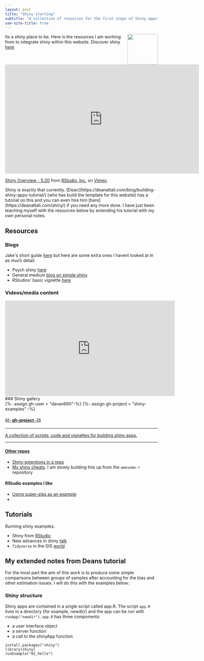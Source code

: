 ```yaml
---
layout: post
title: "Shiny starting"
subtitle: "A collection of resources for the first steps of Shiny apps"
use-site-title: true
---
```


[<img src="https://www.rstudio.com/wp-content/uploads/2014/04/shiny.png" align="right" width="100">](https://www.rstudio.com)
Its a shiny place to be. Here is the resources I am working from to integrate shiny within this website.  Discover shiny [here](https://www.rstudio.com/products/shiny/)

<iframe src="https://player.vimeo.com/video/97466638?color=428bca&title=0&byline=0&portrait=0" width="640" height="360" frameborder="0" allow="autoplay; fullscreen" allowfullscreen></iframe>
<p><a href="https://vimeo.com/97466638">Shiny Overview - 5:20</a> from <a href="https://vimeo.com/rstudioinc">RStudio, Inc.</a> on <a href="https://vimeo.com">Vimeo</a>.</p>
Shiny is exactly that currently. [Dean](https://deanattali.com/blog/building-shiny-apps-tutorial/) (who has build the template for this website) has a tutorial on this and you can even hire him [here](https://deanattali.com/shiny/) if you need any more done. I have just been teaching myself with the resources below by extending his tutorial with my own personal notes.

## Resources

### Blogs

Jake's short guide [here](https://www.jakeruss.com/cheatsheets/stargazer/#quick-notes) but here are some extra ones I havent looked at in as much detail:

- Psych shiny [here](https://psyr.org/shiny.html)
- General medium [blog on simple shiny](https://medium.com/@maloojinesh/shiny-for-beginners-780ce6a56846)
- RStudios' basic vignette [here](https://shiny.rstudio.com/articles/basics.html)

### Videos/media content

<iframe width="560" height="315" src="https://www.youtube.com/embed/M7ywRJjt4Ko" frameborder="0" allow="accelerometer; autoplay; encrypted-media; gyroscope; picture-in-picture" allowfullscreen></iframe>
### Shiny gallery

<div class="spacer"></div>
<div class="row text-center">
  <div class="col-md-4 col-md-offset-0 col-sm-4 col-sm-offset-0 col-xs-12 col-xs-offset-0 text-center">
    <div class="project-card">
      {%- assign gh-user = "davan690"-%}
      {%- assign gh-project = "shiny-examples" -%}
      <a target="_blank" href="https://github.com/{{- gh-user -}}/{{- gh-project -}}" class="project-link" title="Go to Github Project Page">
        <span class="fa-stack fa-4x">
          <i class="fa fa-circle fa-stack-2x stack-color"></i>
          <i class="fa fa-terminal fa-stack-1x fa-inverse"></i>
        </span>
        <h4>{{- gh-project -}}</h4>
        <hr class="seperator">
        <p class="text-muted">A collection of scripts, code and vignettes for building shiny apps. </p>
        <hr class="seperator">
    </div>
  </div>
</div>

#### Other repos

- [Shiny extentions in a repo](https://github.com/davan690/awesome-shiny-extensions)
- [My shiny cheats](https://github.com/davan690/awesome-rshiny). I am slowly building this up from the `amesome-r` repository

#### RStudio examples I like

- [Using super-zips as an example](http://shiny.rstudio.com/gallery/superzip-example.html)
- 

## Tutorials

Running shiny examples:

- Shiny from [RStudio](https://shiny.rstudio.com/tutorial/written-tutorial/lesson1/)
- New advances in shiny [talk](https://vimeo.com/94184686)
- `Tidyverse` in the GIS [world](https://resources.rstudio.com/tidyverse/spatial-data-science-in-the-tidyverse)

## My extended notes from Deans tutorial

For the most part the aim of this work is to produce some simple comparisons between groups of samples after accounting for the bias and other estimation issues. I will do this with the examples below:

### Shiny structure

Shiny apps are contained in a single script called app.R. The script `app.R` lives in a directory (for example, newdir/) and the app can be run with `runApp("newdir")`. `app.R` has three components:

- a user interface object
- a server function
- a call to the shinyApp function

```{r}
install.packages("shiny")
library(shiny)
runExample("01_hello")
```

## 